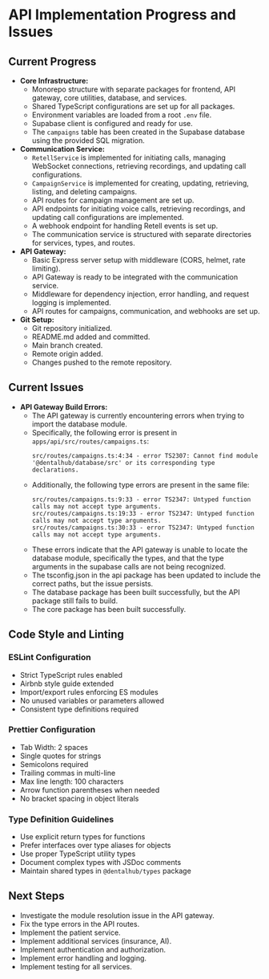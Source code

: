 # API Implementation Progress and Issues

## Current Progress

-   **Core Infrastructure:**
    -   Monorepo structure with separate packages for frontend, API gateway, core utilities, database, and services.
    -   Shared TypeScript configurations are set up for all packages.
    -   Environment variables are loaded from a root `.env` file.
    -   Supabase client is configured and ready for use.
    -   The `campaigns` table has been created in the Supabase database using the provided SQL migration.
-   **Communication Service:**
    -   `RetellService` is implemented for initiating calls, managing WebSocket connections, retrieving recordings, and updating call configurations.
    -   `CampaignService` is implemented for creating, updating, retrieving, listing, and deleting campaigns.
    -   API routes for campaign management are set up.
    -   API endpoints for initiating voice calls, retrieving recordings, and updating call configurations are implemented.
    -   A webhook endpoint for handling Retell events is set up.
    -   The communication service is structured with separate directories for services, types, and routes.
-   **API Gateway:**
    -   Basic Express server setup with middleware (CORS, helmet, rate limiting).
    -   API Gateway is ready to be integrated with the communication service.
    -   Middleware for dependency injection, error handling, and request logging is implemented.
    -   API routes for campaigns, communication, and webhooks are set up.
-   **Git Setup:**
    -   Git repository initialized.
    -   README.md added and committed.
    -   Main branch created.
    -   Remote origin added.
    -   Changes pushed to the remote repository.

## Current Issues

-   **API Gateway Build Errors:**
    -   The API gateway is currently encountering errors when trying to import the database module.
    -   Specifically, the following error is present in `apps/api/src/routes/campaigns.ts`:
        ```
        src/routes/campaigns.ts:4:34 - error TS2307: Cannot find module '@dentalhub/database/src' or its corresponding type declarations.
        ```
    -   Additionally, the following type errors are present in the same file:
        ```
        src/routes/campaigns.ts:9:33 - error TS2347: Untyped function calls may not accept type arguments.
        src/routes/campaigns.ts:19:33 - error TS2347: Untyped function calls may not accept type arguments.
        src/routes/campaigns.ts:30:33 - error TS2347: Untyped function calls may not accept type arguments.
        ```
    -   These errors indicate that the API gateway is unable to locate the database module, specifically the types, and that the type arguments in the supabase calls are not being recognized.
    -   The tsconfig.json in the api package has been updated to include the correct paths, but the issue persists.
    -   The database package has been built successfully, but the API package still fails to build.
    -   The core package has been built successfully.

## Code Style and Linting

### ESLint Configuration
- Strict TypeScript rules enabled
- Airbnb style guide extended
- Import/export rules enforcing ES modules
- No unused variables or parameters allowed
- Consistent type definitions required

### Prettier Configuration
- Tab Width: 2 spaces
- Single quotes for strings
- Semicolons required
- Trailing commas in multi-line
- Max line length: 100 characters
- Arrow function parentheses when needed
- No bracket spacing in object literals

### Type Definition Guidelines
- Use explicit return types for functions
- Prefer interfaces over type aliases for objects
- Use proper TypeScript utility types
- Document complex types with JSDoc comments
- Maintain shared types in `@dentalhub/types` package

## Next Steps

-   Investigate the module resolution issue in the API gateway.
-   Fix the type errors in the API routes.
-   Implement the patient service.
-   Implement additional services (insurance, AI).
-   Implement authentication and authorization.
-   Implement error handling and logging.
-   Implement testing for all services.